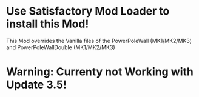 # Use Satisfactory Mod Loader to install this Mod!

This Mod overrides the Vanilla files of the PowerPoleWall (MK1/MK2/MK3) and PowerPoleWallDouble (MK1/MK2/MK3)

# Warning: Currenty not Working with Update 3.5!
